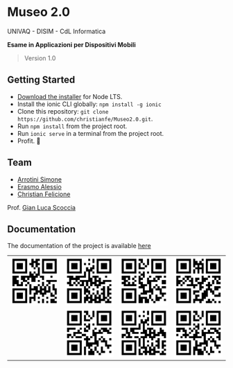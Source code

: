 # Museo 2.0

UNIVAQ - DISIM - CdL Informatica

**Esame in Applicazioni per Dispositivi Mobili**

> Version 1.0

## Getting Started

* [Download the installer](https://nodejs.org/) for Node LTS.
* Install the ionic CLI globally: `npm install -g ionic`
* Clone this repository: `git clone https://github.com/christianfe/Museo2.0.git`.
* Run `npm install` from the project root.
* Run `ionic serve` in a terminal from the project root.
* Profit. :tada:

## Team
- [Arrotini Simone](https://github.com/simonearrotini)
- [Erasmo Alessio](https://github.com/alessioerasmo/)
- [Christian Felicione](https://github.com/christianfe/)

Prof. [Gian Luca Scoccia](https://github.com/gianlucascoccia/)

## Documentation

The documentation of the project is available [here](docs/Template.pdf)

|                                       |                                       |                                       |                                       |
|:-------------------------------------:|:-------------------------------------:|:-------------------------------------:|:-------------------------------------:|
|![Logo](examples/museum.png)|![Logo](examples/author_1.png)|![Logo](examples/room_1.png)|![Logo](examples/opera_1.png)|
||![Logo](examples/author_2.png)|![Logo](examples/room_2.png)|![Logo](examples/opera_2.png)|
